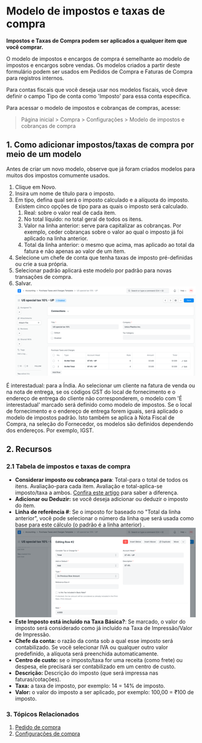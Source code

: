 # Modelo de impostos e taxas de compra



**Impostos e Taxas de Compra podem ser aplicados a qualquer item que você comprar.**


O modelo de impostos e encargos de compra é semelhante ao modelo de impostos e encargos sobre vendas. Os modelos criados a partir deste formulário podem ser usados ​​em Pedidos de Compra e Faturas de Compra para registros internos.


Para contas fiscais que você deseja usar nos modelos fiscais, você deve definir o campo Tipo de conta como 'Imposto' para essa conta específica.


Para acessar o modelo de impostos e cobranças de compras, acesse:
> Página inicial > Compra > Configurações > Modelo de impostos e cobranças de compra


## 1. Como adicionar impostos/taxas de compra por meio de um modelo


Antes de criar um novo modelo, observe que já foram criados modelos para muitos dos impostos comumente usados.


1. Clique em Novo.
2. Insira um nome de título para o imposto.
3. Em tipo, defina qual será o imposto calculado e a alíquota do imposto. Existem cinco opções de tipo para as quais o imposto será calculado.
	1. Real: sobre o valor real de cada item.
	2. No total líquido: no total geral de todos os itens.
	3. Valor na linha anterior: serve para capitalizar as cobranças. Por exemplo, ceder cobranças sobre o valor ao qual o imposto já foi aplicado na linha anterior.
	4. Total da linha anterior: o mesmo que acima, mas aplicado ao total da fatura e não apenas ao valor de um item.
4. Selecione um chefe de conta que tenha taxas de imposto pré-definidas ou crie a sua própria.
5. Selecionar padrão aplicará este modelo por padrão para novas transações de compra.
6. Salvar.
![Impostos sobre compras](/files/purchase-taxes.png)


É interestadual: para a Índia. Ao selecionar um cliente na fatura de venda ou na nota de entrega, se os códigos GST do local de fornecimento e o endereço de entrega do cliente não corresponderem, o modelo com 'É interestadual' marcado será definido como modelo de impostos. Se o local de fornecimento e o endereço de entrega forem iguais, será aplicado o modelo de impostos padrão. Isto também se aplica à Nota Fiscal de Compra, na seleção do Fornecedor, os modelos são definidos dependendo dos endereços. Por exemplo, IGST.


## 2. Recursos


### 2.1 Tabela de impostos e taxas de compra


* **Considerar imposto ou cobrança para**: Total-para o total de todos os itens. Avaliação-para cada item. Avaliação e total-aplica-se imposto/taxa a ambos. [Confira este artigo](https://docs.erpnext.com/docs/pt/accounts/articles/difference-in-total-and-valuation-in-tax-and-charges) para saber a diferença.
* **Adicionar ou Deduzir:** se você deseja adicionar ou deduzir o imposto do item.
* **Linha de referência #**: Se o imposto for baseado no "Total da linha anterior", você pode selecionar o número da linha que será usada como base para este cálculo (o padrão é a linha anterior) .
![Tabela de impostos sobre compras](/files/purchase-taxes-table.png)
* **Este Imposto está incluído na Taxa Básica?**: Se marcado, o valor do imposto será considerado como já incluído na Taxa de Impressão/Valor de Impressão.
* **Chefe da conta:** o razão da conta sob a qual esse imposto será contabilizado. Se você selecionar IVA ou qualquer outro valor predefinido, a alíquota será preenchida automaticamente.
* **Centro de custo:** se o imposto/taxa for uma receita (como frete) ou despesa, ele precisará ser contabilizado em um centro de custo.
* **Descrição:** Descrição do imposto (que será impressa nas faturas/cotações).
* **Taxa:** a taxa de imposto, por exemplo: 14 = 14% de imposto.
* **Valor:** o valor do imposto a ser aplicado, por exemplo: 100,00 = ₹100 de imposto.


### 3. Tópicos Relacionados


1. [Pedido de compra](/docs/pt/buying/purchase-order)
2. [Configurações de compra](/docs/pt/buying/buying-settings)



